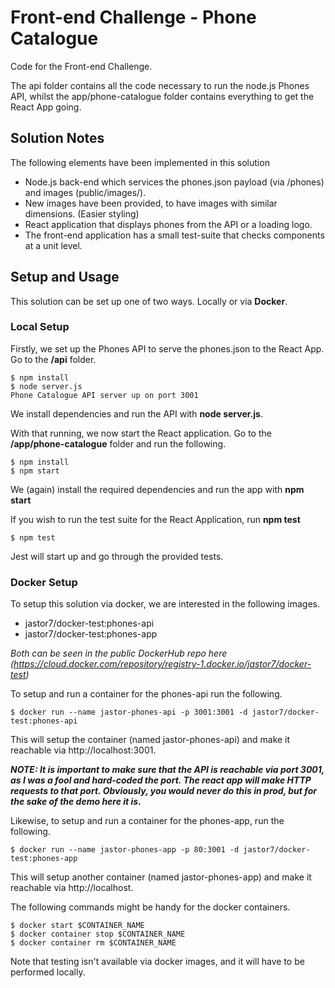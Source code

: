# Front-end Challenge - Phone Catalogue

Code for the Front-end Challenge.

The api folder contains all the code necessary to run the node.js Phones API, whilst the app/phone-catalogue folder contains everything to get the React App going.

## Solution Notes
The following elements have been implemented in this solution
- Node.js back-end which services the phones.json payload (via /phones) and images (public/images/).
- New images have been provided, to have images with similar dimensions. (Easier styling)
- React application that displays phones from the API or a loading logo.
- The front-end application has a small test-suite that checks components at a unit level.

## Setup and Usage
This solution can be set up one of two ways. Locally or via **Docker**.

### Local Setup
Firstly, we set up the Phones API to serve the phones.json to the React App. Go to the **/api** folder.
```
$ npm install
$ node server.js
Phone Catalogue API server up on port 3001
```
We install dependencies and run the API with **node server.js**.

With that running, we now start the React application. Go to the **/app/phone-catalogue** folder and run the following.
```
$ npm install
$ npm start
```
We (again) install the required dependencies and run the app with **npm start**

If you wish to run the test suite for the React Application, run **npm test**
```
$ npm test
```
Jest will start up and go through the provided tests.

### Docker Setup
To setup this solution via docker, we are interested in the following images.
- jastor7/docker-test:phones-api
- jastor7/docker-test:phones-app

_Both can be seen in the public DockerHub repo here (https://cloud.docker.com/repository/registry-1.docker.io/jastor7/docker-test)_

To setup and run a container for the phones-api run the following.
```
$ docker run --name jastor-phones-api -p 3001:3001 -d jastor7/docker-test:phones-api
```
This will setup the container (named jastor-phones-api) and make it reachable via http://localhost:3001.

**_NOTE: It is important to make sure that the API is reachable via port 3001, as I was a fool and hard-coded the port. The react app will make HTTP requests to that port. Obviously, you would never do this in prod, but for the sake of the demo here it is._**

Likewise, to setup and run a container for the phones-app, run the following.
```
$ docker run --name jastor-phones-app -p 80:3001 -d jastor7/docker-test:phones-app
```
This will setup another container (named jastor-phones-app) and make it reachable via http://localhost.

The following commands might be handy for the docker containers.
```
$ docker start $CONTAINER_NAME
$ docker container stop $CONTAINER_NAME
$ docker container rm $CONTAINER_NAME
```
Note that testing isn't available via docker images, and it will have to be performed locally.
